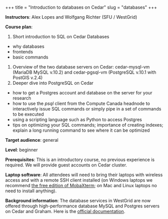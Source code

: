 +++
title = "Introduction to databases on Cedar"
slug = "databases"
+++

**Instructors**: Alex Lopes and Wolfgang Richter (SFU / WestGrid)

**Course plan**:

1. Short introduction to SQL on Cedar Databases
  - why databases
  - frontends
  - basic commands
1. Overview of the two database servers on Cedar: cedar-mysql-vm (MariaDB MySQL v.10.2) and
   cedar-pgsql-vm (PostgreSQL v.10.1 with PostGIS v.2.4)
1. Deeper dive into PostgreSQL on Cedar
  - how to get a Postgres account and database on the server for your research
  - how to use the _psql_ client from the Compute Canada headnode to interactively issue SQL commands or
    simply pipe in a set of commands to be executed
  - using a scripting language such as Python to access Postgres
  - tips on optimizing your SQL commands; importance of creating indexes; explain a long running command
    to see where it can be optimized

**Target audience**: general

**Level**: beginner

**Prerequisites**: This is an introductory course, no previous experience is required. We will provide
guest accounts on Cedar cluster.

**Laptop software**: All attendees will need to bring their laptops with wireless access and with a
remote SSH client installed (on Windows laptops we recommend <a
href="https://mobaxterm.mobatek.net/download.html" target="_blank">the free edition of MobaXterm</a>; on
Mac and Linux laptops no need to install anything).

**Background information**: The database services in WestGrid are now offered through high-performance
database MySQL and Postgres servers on Cedar and Graham. Here is the
<a href="https://docs.computecanada.ca/wiki/Database_servers" target="_blank">official documentation</a>.
